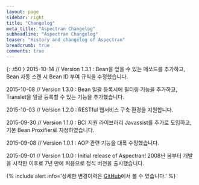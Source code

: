 ```yaml
---
layout: page
sidebar: right
title: "Changelog"
meta_title: "Aspectran Changelog"
subheadline: "Aspectran Changelog"
teaser: "History and changelog of Aspectran"
breadcrumb: true
comments: true
---
```

{: .t50 }
2015-10-14 // Version 1.3.1
:   Bean을 얻을 수 있는 메쏘드를 추가하고, Bean 자동 스캔 시 Bean ID 부여 규칙을 수정했습니다.

2015-10-08 // Version 1.3.0
:   Bean 일괄 등록시에 필터링 기능을 추가하고, Translet을 일괄 등록할 수 있는 기능을 추가했습니다.

2015-10-03 // Version 1.2.0
:   RESTful 웹서비스 구축 환경을 지원합니다.

2015-09-30 // Version 1.1.0
:   BCI 지원 라이브러리 Javassist를 추가로 도입하고, 기본 Bean Proxifier로 지정하였습니다.

2015-09-08 // Version 1.0.1
:   AOP 관련 기능을 대폭 수정했습니다.

2015-09-01 // Version 1.0.0
:   Initial release of Aspectran! 2008년 봄부터 개발을 시작한 이후로 7년 만에 처음으로 정식 버전을 출시했습니다.

{% include alert info='상세한 변경이력은 [GitHub](https://github.com/topframe/aspectran/releases)에서 볼 수 있습니다.' %}
